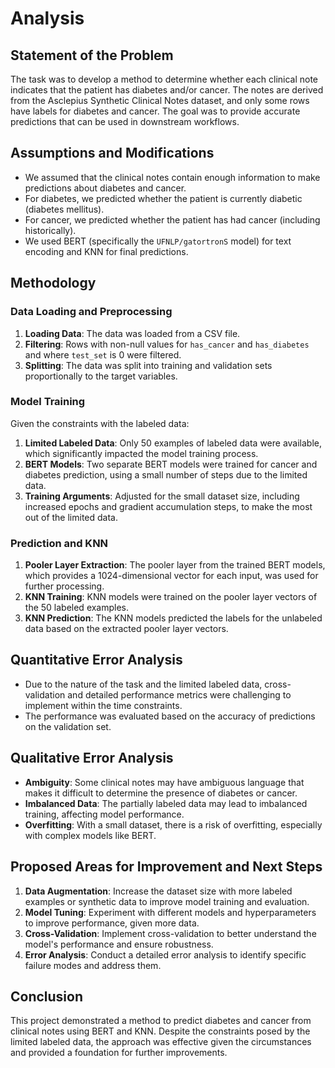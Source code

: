 # Analysis

## Statement of the Problem

The task was to develop a method to determine whether each clinical note indicates that the patient has diabetes and/or cancer. The notes are derived from the Asclepius Synthetic Clinical Notes dataset, and only some rows have labels for diabetes and cancer. The goal was to provide accurate predictions that can be used in downstream workflows.

## Assumptions and Modifications

- We assumed that the clinical notes contain enough information to make predictions about diabetes and cancer.
- For diabetes, we predicted whether the patient is currently diabetic (diabetes mellitus).
- For cancer, we predicted whether the patient has had cancer (including historically).
- We used BERT (specifically the `UFNLP/gatortronS` model) for text encoding and KNN for final predictions.

## Methodology

### Data Loading and Preprocessing

1. **Loading Data**: The data was loaded from a CSV file.
2. **Filtering**: Rows with non-null values for `has_cancer` and `has_diabetes` and where `test_set` is 0 were filtered.
3. **Splitting**: The data was split into training and validation sets proportionally to the target variables.

### Model Training

Given the constraints with the labeled data:

1. **Limited Labeled Data**: Only 50 examples of labeled data were available, which significantly impacted the model training process.
2. **BERT Models**: Two separate BERT models were trained for cancer and diabetes prediction, using a small number of steps due to the limited data.
3. **Training Arguments**: Adjusted for the small dataset size, including increased epochs and gradient accumulation steps, to make the most out of the limited data.

### Prediction and KNN

1. **Pooler Layer Extraction**: The pooler layer from the trained BERT models, which provides a 1024-dimensional vector for each input, was used for further processing.
2. **KNN Training**: KNN models were trained on the pooler layer vectors of the 50 labeled examples.
3. **KNN Prediction**: The KNN models predicted the labels for the unlabeled data based on the extracted pooler layer vectors.

## Quantitative Error Analysis

- Due to the nature of the task and the limited labeled data, cross-validation and detailed performance metrics were challenging to implement within the time constraints.
- The performance was evaluated based on the accuracy of predictions on the validation set.

## Qualitative Error Analysis

- **Ambiguity**: Some clinical notes may have ambiguous language that makes it difficult to determine the presence of diabetes or cancer.
- **Imbalanced Data**: The partially labeled data may lead to imbalanced training, affecting model performance.
- **Overfitting**: With a small dataset, there is a risk of overfitting, especially with complex models like BERT.

## Proposed Areas for Improvement and Next Steps

1. **Data Augmentation**: Increase the dataset size with more labeled examples or synthetic data to improve model training and evaluation.
2. **Model Tuning**: Experiment with different models and hyperparameters to improve performance, given more data.
3. **Cross-Validation**: Implement cross-validation to better understand the model's performance and ensure robustness.
4. **Error Analysis**: Conduct a detailed error analysis to identify specific failure modes and address them.

## Conclusion

This project demonstrated a method to predict diabetes and cancer from clinical notes using BERT and KNN. Despite the constraints posed by the limited labeled data, the approach was effective given the circumstances and provided a foundation for further improvements.
